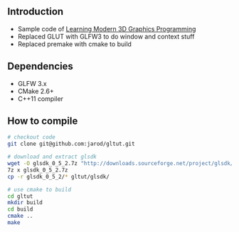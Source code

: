 ## Introduction

 * Sample code of [Learning Modern 3D Graphics Programming](http://www.arcsynthesis.org/gltut/)
 * Replaced GLUT with GLFW3 to do window and context stuff
 * Replaced premake with cmake to build

## Dependencies

 * GLFW 3.x
 * CMake 2.6+
 * C++11 compiler

## How to compile

```bash
# checkout code
git clone git@github.com:jarod/gltut.git

# download and extract glsdk
wget -O glsdk_0_5_2.7z "http://downloads.sourceforge.net/project/glsdk/GLSDK%200.5.0/glsdk_0_5_2.7z?r=http%3A%2F%2Fsourceforge.net%2Fprojects%2Fglsdk%2Ffiles%2FGLSDK%25200.5.0%2F&ts=1384565605&use_mirror=ncu"
7z x glsdk_0_5_2.7z
cp -r glsdk_0_5_2/* gltut/glsdk/

# use cmake to build
cd gltut
mkdir build
cd build
cmake ..
make
```
